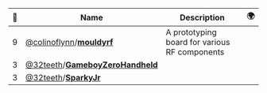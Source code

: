 |:star2: | Name | Description | 🌍|
|---|---|---|---|
|9|[@colinoflynn](https://github.com/colinoflynn)/[**mouldyrf**](https://github.com/colinoflynn/mouldyrf)|A prototyping board for various RF components||
|3|[@32teeth](https://github.com/32teeth)/[**GameboyZeroHandheld**](https://github.com/32teeth/GameboyZeroHandheld)|||
|3|[@32teeth](https://github.com/32teeth)/[**SparkyJr**](https://github.com/32teeth/SparkyJr)|||

